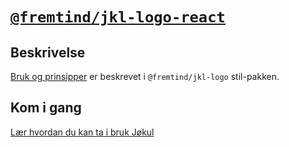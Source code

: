 # [`@fremtind/jkl-logo-react`](https://fremtind.github.io/jokul/components/logo/)

## Beskrivelse

[Bruk og prinsipper](https://fremtind.github.io/jokul/components/logo/) er beskrevet i `@fremtind/jkl-logo` stil-pakken.

## Kom i gang

[Lær hvordan du kan ta i bruk Jøkul](https://fremtind.github.io/jokul/developer/getting-started/)
